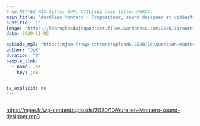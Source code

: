 ```yaml
---
# NE METTEZ PAS title: SVP. UTILISEZ main_title: MERCI.
main_title: "Aurélien Montero : Compositeur, sound designer et vidéaste"
subtitle:  ""
image: "https://lesreglesdujeupodcast.files.wordpress.com/2020/11/aurelien.jpg"
date: 2020-11-05

episode_mp3: "http://mjee.fr/wp-content/uploads/2020/10/Aurelien-Montero-sound-designer.mp3"
author: "JoK"
duration: "0"
people_link: 
  - name: JoK
    key: jok


is_explicit: no
---
```


<PodcastHeader/>

<!-- ECRIRE LA DESCRIPTION DE L'EPISODE SOUS CETTE LIGNE -->

<img src="https://lesreglesdujeupodcast.files.wordpress.com/2020/11/aurelien.jpg?w=720" alt="">



 
<a href="https://mjee.fr/wp-content/uploads/2020/10/Aurelien-Montero-sound-designer.mp3" rel="nofollow">https://mjee.fr/wp-content/uploads/2020/10/Aurelien-Montero-sound-designer.mp3</a>
 


